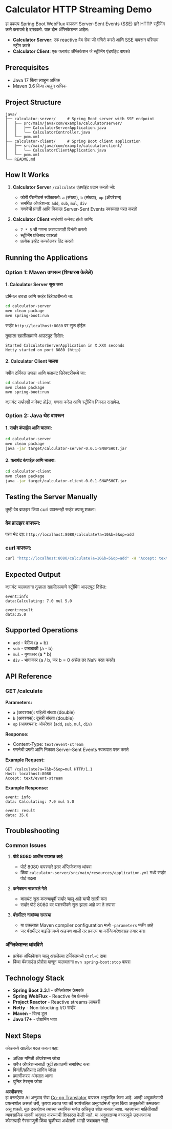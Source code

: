 <!--
CO_OP_TRANSLATOR_METADATA:
{
  "original_hash": "acd4010e430da00946a154f62847a169",
  "translation_date": "2025-07-13T21:10:12+00:00",
  "source_file": "03-GettingStarted/06-http-streaming/solution/java/README.md",
  "language_code": "mr"
}
-->
# Calculator HTTP Streaming Demo

हा प्रकल्प Spring Boot WebFlux वापरून Server-Sent Events (SSE) द्वारे HTTP स्ट्रीमिंग कसे करायचे हे दाखवतो. यात दोन अ‍ॅप्लिकेशन्स आहेत:

- **Calculator Server**: एक reactive वेब सेवा जी गणिते करते आणि SSE वापरून परिणाम स्ट्रीम करते
- **Calculator Client**: एक क्लायंट अ‍ॅप्लिकेशन जे स्ट्रीमिंग एंडपॉइंट वापरते

## Prerequisites

- Java 17 किंवा त्याहून अधिक
- Maven 3.6 किंवा त्याहून अधिक

## Project Structure

```
java/
├── calculator-server/     # Spring Boot server with SSE endpoint
│   ├── src/main/java/com/example/calculatorserver/
│   │   ├── CalculatorServerApplication.java
│   │   └── CalculatorController.java
│   └── pom.xml
├── calculator-client/     # Spring Boot client application
│   ├── src/main/java/com/example/calculatorclient/
│   │   └── CalculatorClientApplication.java
│   └── pom.xml
└── README.md
```

## How It Works

1. **Calculator Server** `/calculate` एंडपॉइंट प्रदान करतो जो:
   - क्वेरी पॅरामीटर्स स्वीकारतो: `a` (संख्या), `b` (संख्या), `op` (ऑपरेशन)
   - समर्थित ऑपरेशन्स: `add`, `sub`, `mul`, `div`
   - गणनेची प्रगती आणि निकाल Server-Sent Events स्वरूपात परत करतो

2. **Calculator Client** सर्व्हरशी कनेक्ट होतो आणि:
   - `7 * 5` ची गणना करण्यासाठी विनंती करतो
   - स्ट्रीमिंग प्रतिसाद वापरतो
   - प्रत्येक इव्हेंट कन्सोलवर प्रिंट करतो

## Running the Applications

### Option 1: Maven वापरून (शिफारस केलेले)

#### 1. Calculator Server सुरू करा

टर्मिनल उघडा आणि सर्व्हर डिरेक्टरीमध्ये जा:

```bash
cd calculator-server
mvn clean package
mvn spring-boot:run
```

सर्व्हर `http://localhost:8080` वर सुरू होईल

तुम्हाला खालीलप्रमाणे आउटपुट दिसेल:
```
Started CalculatorServerApplication in X.XXX seconds
Netty started on port 8080 (http)
```

#### 2. Calculator Client चालवा

नवीन टर्मिनल उघडा आणि क्लायंट डिरेक्टरीमध्ये जा:

```bash
cd calculator-client
mvn clean package
mvn spring-boot:run
```

क्लायंट सर्व्हरशी कनेक्ट होईल, गणना करेल आणि स्ट्रीमिंग निकाल दाखवेल.

### Option 2: Java थेट वापरून

#### 1. सर्व्हर कंपाईल आणि चालवा:

```bash
cd calculator-server
mvn clean package
java -jar target/calculator-server-0.0.1-SNAPSHOT.jar
```

#### 2. क्लायंट कंपाईल आणि चालवा:

```bash
cd calculator-client
mvn clean package
java -jar target/calculator-client-0.0.1-SNAPSHOT.jar
```

## Testing the Server Manually

तुम्ही वेब ब्राउझर किंवा curl वापरूनही सर्व्हर तपासू शकता:

### वेब ब्राउझर वापरून:
पत्ता भेट द्या: `http://localhost:8080/calculate?a=10&b=5&op=add`

### curl वापरून:
```bash
curl "http://localhost:8080/calculate?a=10&b=5&op=add" -H "Accept: text/event-stream"
```

## Expected Output

क्लायंट चालवताना तुम्हाला खालीलप्रमाणे स्ट्रीमिंग आउटपुट दिसेल:

```
event:info
data:Calculating: 7.0 mul 5.0

event:result
data:35.0
```

## Supported Operations

- `add` - बेरीज (a + b)
- `sub` - वजाबाकी (a - b)
- `mul` - गुणाकार (a * b)
- `div` - भागाकार (a / b, जर b = 0 असेल तर NaN परत करते)

## API Reference

### GET /calculate

**Parameters:**
- `a` (आवश्यक): पहिली संख्या (double)
- `b` (आवश्यक): दुसरी संख्या (double)
- `op` (आवश्यक): ऑपरेशन (`add`, `sub`, `mul`, `div`)

**Response:**
- Content-Type: `text/event-stream`
- गणनेची प्रगती आणि निकाल Server-Sent Events स्वरूपात परत करते

**Example Request:**
```
GET /calculate?a=7&b=5&op=mul HTTP/1.1
Host: localhost:8080
Accept: text/event-stream
```

**Example Response:**
```
event: info
data: Calculating: 7.0 mul 5.0

event: result
data: 35.0
```

## Troubleshooting

### Common Issues

1. **पोर्ट 8080 आधीच वापरात आहे**
   - पोर्ट 8080 वापरणारे इतर अ‍ॅप्लिकेशन्स थांबवा
   - किंवा `calculator-server/src/main/resources/application.yml` मध्ये सर्व्हर पोर्ट बदला

2. **कनेक्शन नाकारले गेले**
   - क्लायंट सुरू करण्यापूर्वी सर्व्हर चालू आहे याची खात्री करा
   - सर्व्हर पोर्ट 8080 वर यशस्वीपणे सुरू झाला आहे का ते तपासा

3. **पॅरामीटर नावांच्या समस्या**
   - या प्रकल्पात Maven compiler configuration मध्ये `-parameters` फ्लॅग आहे
   - जर पॅरामीटर बाइंडिंगमध्ये अडचण आली तर प्रकल्प या कॉन्फिगरेशनसह तयार करा

### अ‍ॅप्लिकेशन्स थांबविणे

- प्रत्येक अ‍ॅप्लिकेशन चालू असलेल्या टर्मिनलमध्ये `Ctrl+C` दाबा
- किंवा बॅकग्राउंड प्रोसेस म्हणून चालवताना `mvn spring-boot:stop` वापरा

## Technology Stack

- **Spring Boot 3.3.1** - अ‍ॅप्लिकेशन फ्रेमवर्क
- **Spring WebFlux** - Reactive वेब फ्रेमवर्क
- **Project Reactor** - Reactive streams लायब्ररी
- **Netty** - Non-blocking I/O सर्व्हर
- **Maven** - बिल्ड टूल
- **Java 17+** - प्रोग्रामिंग भाषा

## Next Steps

कोडमध्ये खालील बदल करून पहा:
- अधिक गणिती ऑपरेशन्स जोडा
- अवैध ऑपरेशन्ससाठी त्रुटी हाताळणी समाविष्ट करा
- विनंती/प्रतिसाद लॉगिंग जोडा
- प्रमाणीकरण अंमलात आणा
- युनिट टेस्ट्स जोडा

**अस्वीकरण**:  
हा दस्तऐवज AI अनुवाद सेवा [Co-op Translator](https://github.com/Azure/co-op-translator) वापरून अनुवादित केला आहे. आम्ही अचूकतेसाठी प्रयत्नशील असलो तरी, कृपया लक्षात घ्या की स्वयंचलित अनुवादांमध्ये चुका किंवा अचूकतेची कमतरता असू शकते. मूळ दस्तऐवज त्याच्या स्थानिक भाषेत अधिकृत स्रोत मानला जावा. महत्त्वाच्या माहितीसाठी व्यावसायिक मानवी अनुवाद करण्याची शिफारस केली जाते. या अनुवादाच्या वापरामुळे उद्भवणाऱ्या कोणत्याही गैरसमजुती किंवा चुकीच्या अर्थलागी आम्ही जबाबदार नाही.